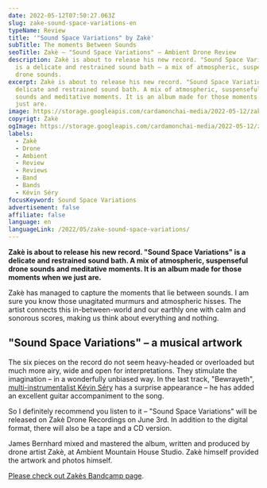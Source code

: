 ```yaml
---
date: 2022-05-12T07:50:27.063Z
slug: zake-sound-space-variations-en
typeName: Review
title: '"Sound Space Variations" by Zakè'
subTitle: The moments Between Sounds
seoTitle: Zakè – "Sound Space Variations" – Ambient Drone Review
description: Zakè is about to release his new record. "Sound Space Variations"
  is a delicate and restrained sound bath – a mix of atmospheric, suspenseful
  drone sounds.
excerpt: Zakè is about to release his new record. "Sound Space Variations" is a
  delicate and restrained sound bath. A mix of atmospheric, suspenseful drone
  sounds and meditative moments. It is an album made for those moments when we
  just are.
image: https://storage.googleapis.com/cardamonchai-media/2022-05-12/zake-sound-space-variations-jpg-imagine-181818_929292_1024_768/640.webp
copyrigt: Zakè
ogImage: https://storage.googleapis.com/cardamonchai-media/2022-05-12/zake-sound-space-variations-fb-jpg-imagine-181818_6b6b6b_1200_628/640.webp
labels:
  - Zakè
  - Drone
  - Ambient
  - Review
  - Reviews
  - Band
  - Bands
  - Kévin Séry
focusKeyword: Sound Space Variations
advertisement: false
affiliate: false
language: en
languageLink: /2022/05/zake-sound-space-variations/
---
```

**Zakè is about to release his new record. "Sound Space Variations" is a delicate and restrained sound bath. A mix of atmospheric, suspenseful drone sounds and meditative moments. It is an album made for those moments when we just are.**

Zakè has managed to capture the moments that lie between sounds. I am sure you know those unagitated murmurs and atmospheric hisses. The artist connects this in-between-world and our earthly one with calm and sonorous scores, making us think about everything and nothing.

## "Sound Space Variations" – a musical artwork

The six pieces on the record do not seem heavy-headed or overloaded but much more airy, wide and open for interpretations. They stimulate the imagination – in a wonderfully unbiased way. In the last track, "Bewrayeth", [multi-instrumentalist Kévin Séry](/2020/04/from-overseas-interview-en/) has a surprise appearance  – he has added an excellent guitar accompaniment to the song.

So I definitely recommend you listen to it – "Sound Space Variations" will be released on Zakè Drone Recordings on June 3rd. In addition to the digital format, there will also be a tape and a CD version.

James Bernhard mixed and mastered the album, written and produced by drone artist Zakè, at Ambient Mountain House Studio. Zakè himself provided the artwork and photos himself.

[Please check out Zakès Bandcamp page](https://zakedrone.bandcamp.com/).





